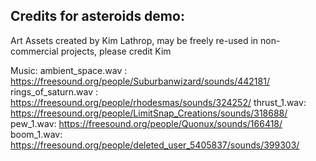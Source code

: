 ## Credits for asteroids demo:

Art Assets created by Kim Lathrop, may be freely re-used in non-commercial projects, please credit Kim

Music:
ambient_space.wav : https://freesound.org/people/Suburbanwizard/sounds/442181/
rings_of_saturn.wav : https://freesound.org/people/rhodesmas/sounds/324252/
thrust_1.wav: https://freesound.org/people/LimitSnap_Creations/sounds/318688/
pew_1.wav: https://freesound.org/people/Quonux/sounds/166418/
boom_1.wav: https://freesound.org/people/deleted_user_5405837/sounds/399303/